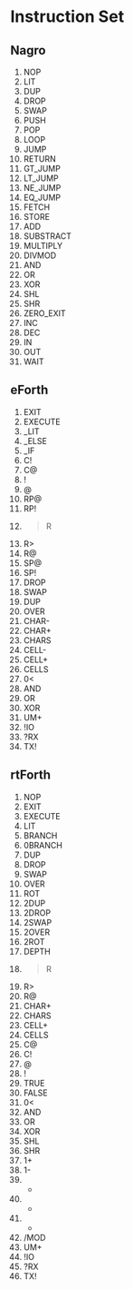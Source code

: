 # Instruction Set

## Nagro

1. NOP
1. LIT
1. DUP
1. DROP
1. SWAP
1. PUSH
1. POP
1. LOOP
1. JUMP
1. RETURN
1. GT_JUMP
1. LT_JUMP
1. NE_JUMP
1. EQ_JUMP
1. FETCH
1. STORE
1. ADD
1. SUBSTRACT
1. MULTIPLY
1. DIVMOD
1. AND
1. OR
1. XOR
1. SHL
1. SHR
1. ZERO_EXIT
1. INC
1. DEC
1. IN
1. OUT
1. WAIT

## eForth

1. EXIT
1. EXECUTE
1. _LIT
1. _ELSE
1. _IF
1. C!
1. C@
1. !
1. @
1. RP@
1. RP!
1. >R
1. R>
1. R@
1. SP@
1. SP!
1. DROP
1. SWAP
1. DUP
1. OVER
1. CHAR-
1. CHAR+
1. CHARS
1. CELL-
1. CELL+
1. CELLS
1. 0<
1. AND
1. OR
1. XOR
1. UM+
1. !IO
1. ?RX
1. TX!

## rtForth

1. NOP
1. EXIT
1. EXECUTE
1. LIT
1. BRANCH
1. 0BRANCH
1. DUP
1. DROP
1. SWAP
1. OVER
1. ROT
1. 2DUP
1. 2DROP
1. 2SWAP
1. 2OVER
1. 2ROT
1. DEPTH
1. >R
1. R>
1. R@
1. CHAR+
1. CHARS
1. CELL+
1. CELLS
1. C@
1. C!
1. @
1. !
1. TRUE
1. FALSE
1. 0<
1. AND
1. OR
1. XOR
1. SHL
1. SHR
1. 1+
1. 1-
1. +
1. -
1. *
1. /MOD
1. UM+
1. !IO
1. ?RX
1. TX!
